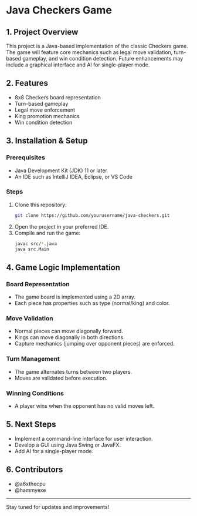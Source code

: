 # Java Checkers Game

## 1. Project Overview

This project is a Java-based implementation of the classic Checkers game. The game will feature core mechanics such as legal move validation, turn-based gameplay, and win condition detection. Future enhancements may include a graphical interface and AI for single-player mode.

## 2. Features

- 8x8 Checkers board representation
- Turn-based gameplay
- Legal move enforcement
- King promotion mechanics
- Win condition detection

## 3. Installation & Setup

### Prerequisites

- Java Development Kit (JDK) 11 or later
- An IDE such as IntelliJ IDEA, Eclipse, or VS Code

### Steps

1. Clone this repository:
   ```sh
   git clone https://github.com/yourusername/java-checkers.git
   ```
2. Open the project in your preferred IDE.
3. Compile and run the game:
   ```sh
   javac src/*.java
   java src.Main
   ```

## 4. Game Logic Implementation

### Board Representation

- The game board is implemented using a 2D array.
- Each piece has properties such as type (normal/king) and color.

### Move Validation

- Normal pieces can move diagonally forward.
- Kings can move diagonally in both directions.
- Capture mechanics (jumping over opponent pieces) are enforced.

### Turn Management

- The game alternates turns between two players.
- Moves are validated before execution.

### Winning Conditions

- A player wins when the opponent has no valid moves left.

## 5. Next Steps

- Implement a command-line interface for user interaction.
- Develop a GUI using Java Swing or JavaFX.
- Add AI for a single-player mode.

## 6. Contributors

- @a6xthecpu
- @hammyexe

---

Stay tuned for updates and improvements!
